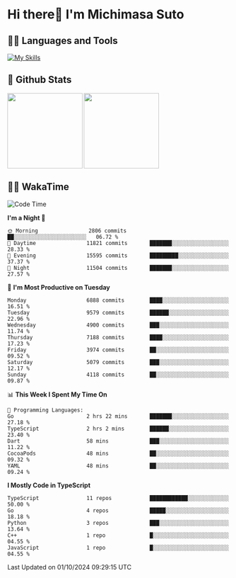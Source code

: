 # Hi there👋 I'm Michimasa Suto

## 🧑‍💻 Languages and Tools
[![My Skills](https://skillicons.dev/icons?i=ts,nextjs,react,vue,python,go,aws,docker,nodejs,redux,solidity,firebase,gcp,js,bootstrap,tailwind,materialui,html,css,wordpress,xd,figma,raspberrypi,arduino)](https://skillicons.dev)

<!--
**Suto-Michimasa/Suto-Michimasa** is a ✨ _special_ ✨ repository because its `README.md` (this file) appears on your GitHub profile.

Here are some ideas to get you started:

- 🔭 I’m currently working on ...
- 🌱 I’m currently learning ...
- 👯 I’m looking to collaborate on ...
- 🤔 I’m looking for help with ...
- 💬 Ask me about ...
- 📫 How to reach me: ...
- 😄 Pronouns: ...
- ⚡ Fun fact: ...
-->
## 💎 Github Stats

<div>
  <img height="170" align="left" src="https://github-readme-stats.vercel.app/api?username=Suto-michimasa&count_private=true&show_icons=true&theme=dark" />
  <img height="170" src="https://github-readme-stats.vercel.app/api/top-langs/?username=Suto-michimasa&langs_count=8&layout=compact&theme=dark" />
</div>

<!-- ## 🏆 GitHub Profile Trophy

<img width="800" src="https://github-profile-trophy.vercel.app/?username=Suto-michimasa&theme=onedark&no-frame=true"/>
 -->

## 🧑‍💻 WakaTime
<!--START_SECTION:waka-->
![Code Time](http://img.shields.io/badge/Code%20Time-245%20hrs%2022%20mins-blue)

**I'm a Night 🦉** 

```text
🌞 Morning                2806 commits        ██░░░░░░░░░░░░░░░░░░░░░░░   06.72 % 
🌆 Daytime                11821 commits       ███████░░░░░░░░░░░░░░░░░░   28.33 % 
🌃 Evening                15595 commits       █████████░░░░░░░░░░░░░░░░   37.37 % 
🌙 Night                  11504 commits       ███████░░░░░░░░░░░░░░░░░░   27.57 % 
```
📅 **I'm Most Productive on Tuesday** 

```text
Monday                   6888 commits        ████░░░░░░░░░░░░░░░░░░░░░   16.51 % 
Tuesday                  9579 commits        ██████░░░░░░░░░░░░░░░░░░░   22.96 % 
Wednesday                4900 commits        ███░░░░░░░░░░░░░░░░░░░░░░   11.74 % 
Thursday                 7188 commits        ████░░░░░░░░░░░░░░░░░░░░░   17.23 % 
Friday                   3974 commits        ██░░░░░░░░░░░░░░░░░░░░░░░   09.52 % 
Saturday                 5079 commits        ███░░░░░░░░░░░░░░░░░░░░░░   12.17 % 
Sunday                   4118 commits        ██░░░░░░░░░░░░░░░░░░░░░░░   09.87 % 
```


📊 **This Week I Spent My Time On** 

```text
💬 Programming Languages: 
Go                       2 hrs 22 mins       ███████░░░░░░░░░░░░░░░░░░   27.18 % 
TypeScript               2 hrs 2 mins        ██████░░░░░░░░░░░░░░░░░░░   23.40 % 
Dart                     58 mins             ███░░░░░░░░░░░░░░░░░░░░░░   11.22 % 
CocoaPods                48 mins             ██░░░░░░░░░░░░░░░░░░░░░░░   09.32 % 
YAML                     48 mins             ██░░░░░░░░░░░░░░░░░░░░░░░   09.24 % 
```

**I Mostly Code in TypeScript** 

```text
TypeScript               11 repos            ████████████░░░░░░░░░░░░░   50.00 % 
Go                       4 repos             █████░░░░░░░░░░░░░░░░░░░░   18.18 % 
Python                   3 repos             ███░░░░░░░░░░░░░░░░░░░░░░   13.64 % 
C++                      1 repo              █░░░░░░░░░░░░░░░░░░░░░░░░   04.55 % 
JavaScript               1 repo              █░░░░░░░░░░░░░░░░░░░░░░░░   04.55 % 
```




 Last Updated on 01/10/2024 09:29:15 UTC
<!--END_SECTION:waka-->
